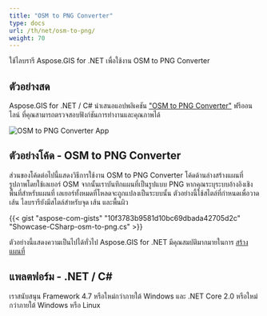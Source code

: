 ```yaml
---
title: "OSM to PNG Converter"
type: docs
url: /th/net/osm-to-png/
weight: 70
---
```


ใช้ไลบรารี Aspose.GIS for .NET เพื่อใช้งาน OSM to PNG Converter

## **ตัวอย่างสด**

Aspose.GIS for .NET / C# นำเสนอแอปพลิเคชัน ["OSM to PNG Converter"](https://products.aspose.app/gis/viewer/osm-to-png) ฟรีออนไลน์ ที่คุณสามารถตรวจสอบฟังก์ชันการทำงานและคุณภาพได้

![OSM to PNG Converter App](viewer.png)

## **ตัวอย่างโค้ด - OSM to PNG Converter**

ส่วนของโค้ดต่อไปนี้แสดงวิธีการใช้งาน OSM to PNG Converter โค้ดด้านล่างสร้างแผนที่รูปภาพโดยใช้เลเยอร์ OSM จากนั้นเราบันทึกแผนที่เป็นรูปแบบ PNG หากคุณระบุระบบอ้างอิงเชิงพื้นที่สำหรับแผนที่ เลเยอร์ทั้งหมดที่โหลดจะถูกแปลงเป็นระบบนั้น 
ตัวอย่างนี้ใช้สไตล์ที่กำหนดเพื่อวาดเส้น ไลบรารียังมีสไตล์สำหรับจุด เส้น และพื้นผิว

{{< gist "aspose-com-gists" "10f3783b9581d10bc69dbada42705d2c" "Showcase-CSharp-osm-to-png.cs" >}}

ตัวอย่างนี้แสดงความเป็นไปได้ทั่วไป Aspose.GIS for .NET มีคุณสมบัติมากมายในการ [สร้างแผนที่](https://docs.aspose.com/gis/net/map-rendering/)

## **แพลตฟอร์ม - .NET / C#**

เราสนับสนุน Framework 4.7 หรือใหม่กว่าภายใต้ Windows และ .NET Core 2.0 หรือใหม่กว่าภายใต้ Windows หรือ Linux
